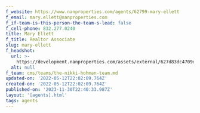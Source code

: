 ```yaml
---
f_website: https://www.nanproperties.com/agents/62799-mary-ellett
f_email: mary.ellett@nanproperties.com
f_if-team-is-this-person-the-team-s-lead: false
f_cell-phone: 832.277.0240
title: Mary Ellett
f_title: Realtor Associate
slug: mary-ellett
f_headshot:
  url: >-
    https://development.nanproperties.com/assets/external/627d83dc4709d67e3ae04a65_optimized_1ca719914eb3c30b4e88b87adfcf9e22.jpeg
  alt: null
f_team: cms/teams/the-nikki-hohman-team.md
updated-on: '2022-05-12T22:02:09.764Z'
created-on: '2022-05-12T22:02:09.764Z'
published-on: '2023-11-30T22:40:33.987Z'
layout: '[agents].html'
tags: agents
---
```



